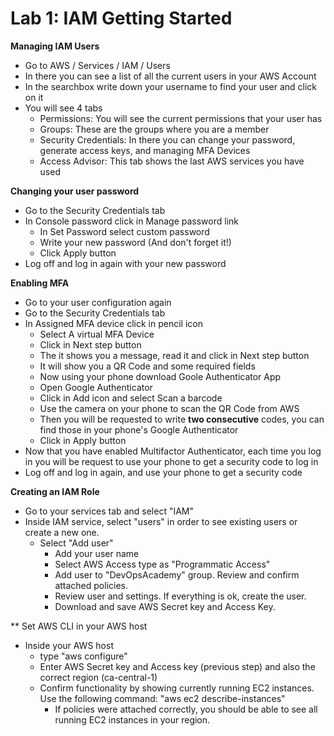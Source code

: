 # Lab 1: IAM Getting Started

**Managing IAM Users**
* Go to AWS / Services / IAM / Users
* In there you can see a list of all the current users in your AWS Account
* In the searchbox write down your username to find your user and click on it
* You will see 4 tabs
  * Permissions: You will see the current permissions that your user has
  * Groups: These are the groups where you are a member
  * Security Credentials: In there you can change your password, generate access keys, and managing MFA Devices
  * Access Advisor: This  tab shows the last AWS services you have used
 
 **Changing your user password**
 * Go to the Security Credentials tab
 * In Console password click in Manage password link
   * In Set Password select custom password
   * Write your new password (And don't forget it!)
   * Click Apply button
 * Log off and log in again with your new password
 
 **Enabling MFA**
* Go to your user configuration again
* Go to the Security Credentials tab
* In Assigned MFA device click in pencil icon
  * Select A virtual MFA Device
  * Click in Next step button
  * The it shows you a message, read it and click in Next step button
  * It will show you a QR Code and some required fields
  * Now using your phone download Goole Authenticator App
  * Open Google Authenticator
  * Click in Add icon and select Scan a barcode
  * Use the camera on your phone to scan the QR Code from AWS
  * Then you will be requested to write **two consecutive** codes, you can find those in your phone's Google Authenticator
  * Click in Apply button 
* Now that you have enabled Multifactor Authenticator, each time you log in you will be request to use your phone to get a security code to log in
* Log off and log in again, and use your phone to get a security code

**Creating an IAM Role**
* Go to your services tab and select "IAM"
* Inside IAM service, select "users" in order to see existing users or create a new one.
  * Select "Add user"
    * Add your user name
    * Select AWS Access type as "Programmatic Access" 
    * Add user to "DevOpsAcademy" group. Review and confirm attached policies.
    * Review user and settings. If everything is ok, create the user. 
    * Download and save AWS Secret key and Access Key. 

** Set AWS CLI in your AWS host

* Inside your AWS host
    * type "aws configure" 
    * Enter AWS Secret key and Access key (previous step) and also the correct region (ca-central-1)
    * Confirm functionality by showing currently running EC2 instances. Use the following command: "aws ec2 describe-instances"
        * If policies were attached correctly, you should be able to see all running EC2 instances in your region. 
